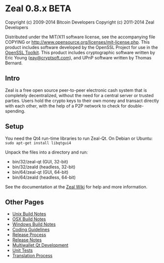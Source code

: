 Zeal 0.8.x BETA
====================

Copyright (c) 2009-2014 Bitcoin Developers
Copyright (c) 2011-2014 Zeal Developers

Distributed under the MIT/X11 software license, see the accompanying
file COPYING or http://www.opensource.org/licenses/mit-license.php.
This product includes software developed by the OpenSSL Project for use in the [OpenSSL Toolkit](http://www.openssl.org/). This product includes
cryptographic software written by Eric Young ([eay@cryptsoft.com](mailto:eay@cryptsoft.com)), and UPnP software written by Thomas Bernard.


Intro
---------------------
Zeal is a free open source peer-to-peer electronic cash system that is
completely decentralized, without the need for a central server or trusted
parties.  Users hold the crypto keys to their own money and transact directly
with each other, with the help of a P2P network to check for double-spending.


Setup
---------------------
You need the Qt4 run-time libraries to run Zeal-Qt. On Debian or Ubuntu:
	`sudo apt-get install libqtgui4`

Unpack the files into a directory and run:

- bin/32/zeal-qt (GUI, 32-bit)
- bin/32/zeald (headless, 32-bit)
- bin/64/zeal-qt (GUI, 64-bit)
- bin/64/zeald (headless, 64-bit)

See the documentation at the [Zeal Wiki](http://zeal.info)
for help and more information.


Other Pages
---------------------
- [Unix Build Notes](build-unix.md)
- [OSX Build Notes](build-osx.md)
- [Windows Build Notes](build-msw.md)
- [Coding Guidelines](coding.md)
- [Release Process](release-process.md)
- [Release Notes](release-notes.md)
- [Multiwallet Qt Development](multiwallet-qt.md)
- [Unit Tests](unit-tests.md)
- [Translation Process](translation_process.md)
